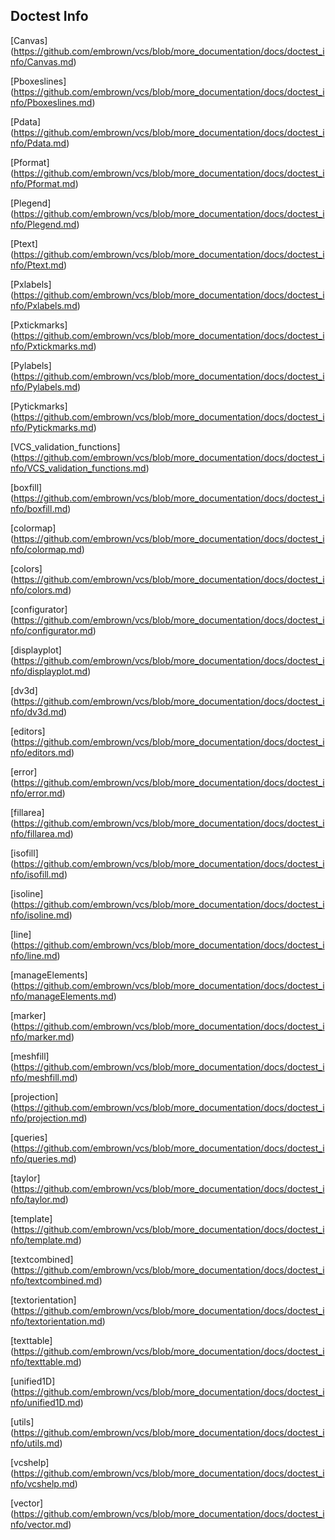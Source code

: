 Doctest Info
------------
[Canvas] (https://github.com/embrown/vcs/blob/more_documentation/docs/doctest_info/Canvas.md)

[Pboxeslines] (https://github.com/embrown/vcs/blob/more_documentation/docs/doctest_info/Pboxeslines.md)

[Pdata] (https://github.com/embrown/vcs/blob/more_documentation/docs/doctest_info/Pdata.md)

[Pformat] (https://github.com/embrown/vcs/blob/more_documentation/docs/doctest_info/Pformat.md)

[Plegend] (https://github.com/embrown/vcs/blob/more_documentation/docs/doctest_info/Plegend.md)

[Ptext] (https://github.com/embrown/vcs/blob/more_documentation/docs/doctest_info/Ptext.md)

[Pxlabels] (https://github.com/embrown/vcs/blob/more_documentation/docs/doctest_info/Pxlabels.md)

[Pxtickmarks] (https://github.com/embrown/vcs/blob/more_documentation/docs/doctest_info/Pxtickmarks.md)

[Pylabels] (https://github.com/embrown/vcs/blob/more_documentation/docs/doctest_info/Pylabels.md)

[Pytickmarks] (https://github.com/embrown/vcs/blob/more_documentation/docs/doctest_info/Pytickmarks.md)

[VCS_validation_functions] (https://github.com/embrown/vcs/blob/more_documentation/docs/doctest_info/VCS_validation_functions.md)

[boxfill] (https://github.com/embrown/vcs/blob/more_documentation/docs/doctest_info/boxfill.md)

[colormap] (https://github.com/embrown/vcs/blob/more_documentation/docs/doctest_info/colormap.md)

[colors] (https://github.com/embrown/vcs/blob/more_documentation/docs/doctest_info/colors.md)

[configurator] (https://github.com/embrown/vcs/blob/more_documentation/docs/doctest_info/configurator.md)

[displayplot] (https://github.com/embrown/vcs/blob/more_documentation/docs/doctest_info/displayplot.md)

[dv3d] (https://github.com/embrown/vcs/blob/more_documentation/docs/doctest_info/dv3d.md)

[editors] (https://github.com/embrown/vcs/blob/more_documentation/docs/doctest_info/editors.md)

[error] (https://github.com/embrown/vcs/blob/more_documentation/docs/doctest_info/error.md)

[fillarea] (https://github.com/embrown/vcs/blob/more_documentation/docs/doctest_info/fillarea.md)

[isofill] (https://github.com/embrown/vcs/blob/more_documentation/docs/doctest_info/isofill.md)

[isoline] (https://github.com/embrown/vcs/blob/more_documentation/docs/doctest_info/isoline.md)

[line] (https://github.com/embrown/vcs/blob/more_documentation/docs/doctest_info/line.md)

[manageElements] (https://github.com/embrown/vcs/blob/more_documentation/docs/doctest_info/manageElements.md)

[marker] (https://github.com/embrown/vcs/blob/more_documentation/docs/doctest_info/marker.md)

[meshfill] (https://github.com/embrown/vcs/blob/more_documentation/docs/doctest_info/meshfill.md)

[projection] (https://github.com/embrown/vcs/blob/more_documentation/docs/doctest_info/projection.md)

[queries] (https://github.com/embrown/vcs/blob/more_documentation/docs/doctest_info/queries.md)

[taylor] (https://github.com/embrown/vcs/blob/more_documentation/docs/doctest_info/taylor.md)

[template] (https://github.com/embrown/vcs/blob/more_documentation/docs/doctest_info/template.md)

[textcombined] (https://github.com/embrown/vcs/blob/more_documentation/docs/doctest_info/textcombined.md)

[textorientation] (https://github.com/embrown/vcs/blob/more_documentation/docs/doctest_info/textorientation.md)

[texttable] (https://github.com/embrown/vcs/blob/more_documentation/docs/doctest_info/texttable.md)

[unified1D] (https://github.com/embrown/vcs/blob/more_documentation/docs/doctest_info/unified1D.md)

[utils] (https://github.com/embrown/vcs/blob/more_documentation/docs/doctest_info/utils.md)

[vcshelp] (https://github.com/embrown/vcs/blob/more_documentation/docs/doctest_info/vcshelp.md)

[vector] (https://github.com/embrown/vcs/blob/more_documentation/docs/doctest_info/vector.md)

